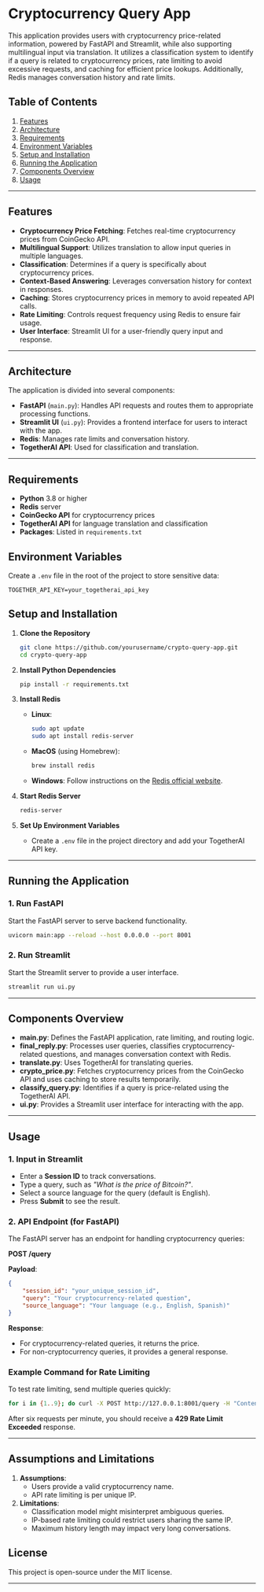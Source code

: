 
# Cryptocurrency Query App

This application provides users with cryptocurrency price-related information, powered by FastAPI and Streamlit, while also supporting multilingual input via translation. It utilizes a classification system to identify if a query is related to cryptocurrency prices, rate limiting to avoid excessive requests, and caching for efficient price lookups. Additionally, Redis manages conversation history and rate limits.

## Table of Contents
1. [Features](#features)
2. [Architecture](#architecture)
3. [Requirements](#requirements)
4. [Environment Variables](#environment-variables)
5. [Setup and Installation](#setup-and-installation)
6. [Running the Application](#running-the-application)
7. [Components Overview](#components-overview)
8. [Usage](#usage)

---

## Features
- **Cryptocurrency Price Fetching**: Fetches real-time cryptocurrency prices from CoinGecko API.
- **Multilingual Support**: Utilizes translation to allow input queries in multiple languages.
- **Classification**: Determines if a query is specifically about cryptocurrency prices.
- **Context-Based Answering**: Leverages conversation history for context in responses.
- **Caching**: Stores cryptocurrency prices in memory to avoid repeated API calls.
- **Rate Limiting**: Controls request frequency using Redis to ensure fair usage.
- **User Interface**: Streamlit UI for a user-friendly query input and response.

---

## Architecture
The application is divided into several components:
- **FastAPI** (`main.py`): Handles API requests and routes them to appropriate processing functions.
- **Streamlit UI** (`ui.py`): Provides a frontend interface for users to interact with the app.
- **Redis**: Manages rate limits and conversation history.
- **TogetherAI API**: Used for classification and translation.

---

## Requirements
- **Python** 3.8 or higher
- **Redis** server
- **CoinGecko API** for cryptocurrency prices
- **TogetherAI API** for language translation and classification
- **Packages**: Listed in `requirements.txt`

## Environment Variables
Create a `.env` file in the root of the project to store sensitive data:

```plaintext
TOGETHER_API_KEY=your_togetherai_api_key
```

## Setup and Installation

1. **Clone the Repository**
    ```bash
    git clone https://github.com/yourusername/crypto-query-app.git
    cd crypto-query-app
    ```

2. **Install Python Dependencies**
    ```bash
    pip install -r requirements.txt
    ```

3. **Install Redis**
    - **Linux**:
      ```bash
      sudo apt update
      sudo apt install redis-server
      ```
    - **MacOS** (using Homebrew):
      ```bash
      brew install redis
      ```
    - **Windows**:
      Follow instructions on the [Redis official website](https://redis.io/download).

4. **Start Redis Server**
    ```bash
    redis-server
    ```

5. **Set Up Environment Variables**
    - Create a `.env` file in the project directory and add your TogetherAI API key.

---

## Running the Application

### 1. Run FastAPI
Start the FastAPI server to serve backend functionality.

```bash
uvicorn main:app --reload --host 0.0.0.0 --port 8001
```

### 2. Run Streamlit
Start the Streamlit server to provide a user interface.

```bash
streamlit run ui.py
```

---

## Components Overview

- **main.py**: Defines the FastAPI application, rate limiting, and routing logic.
- **final_reply.py**: Processes user queries, classifies cryptocurrency-related questions, and manages conversation context with Redis.
- **translate.py**: Uses TogetherAI for translating queries.
- **crypto_price.py**: Fetches cryptocurrency prices from the CoinGecko API and uses caching to store results temporarily.
- **classify_query.py**: Identifies if a query is price-related using the TogetherAI API.
- **ui.py**: Provides a Streamlit user interface for interacting with the app.

---

## Usage

### 1. Input in Streamlit
- Enter a **Session ID** to track conversations.
- Type a query, such as *"What is the price of Bitcoin?"*.
- Select a source language for the query (default is English).
- Press **Submit** to see the result.

### 2. API Endpoint (for FastAPI)
The FastAPI server has an endpoint for handling cryptocurrency queries:

**POST /query**

**Payload**:
```json
{
    "session_id": "your_unique_session_id",
    "query": "Your cryptocurrency-related question",
    "source_language": "Your language (e.g., English, Spanish)"
}
```

**Response**:
- For cryptocurrency-related queries, it returns the price.
- For non-cryptocurrency queries, it provides a general response.

### Example Command for Rate Limiting
To test rate limiting, send multiple queries quickly:

```bash
for i in {1..9}; do curl -X POST http://127.0.0.1:8001/query -H "Content-Type: application/json" -d '{"session_id": "test_session", "query": "What is the price of Bitcoin?", "source_language": "English"}'; done
```

After six requests per minute, you should receive a **429 Rate Limit Exceeded** response.

---

## Assumptions and Limitations

1. **Assumptions**:
   - Users provide a valid cryptocurrency name.
   - API rate limiting is per unique IP.
2. **Limitations**:
   - Classification model might misinterpret ambiguous queries.
   - IP-based rate limiting could restrict users sharing the same IP.
   - Maximum history length may impact very long conversations.

## License

This project is open-source under the MIT license.

--- 
